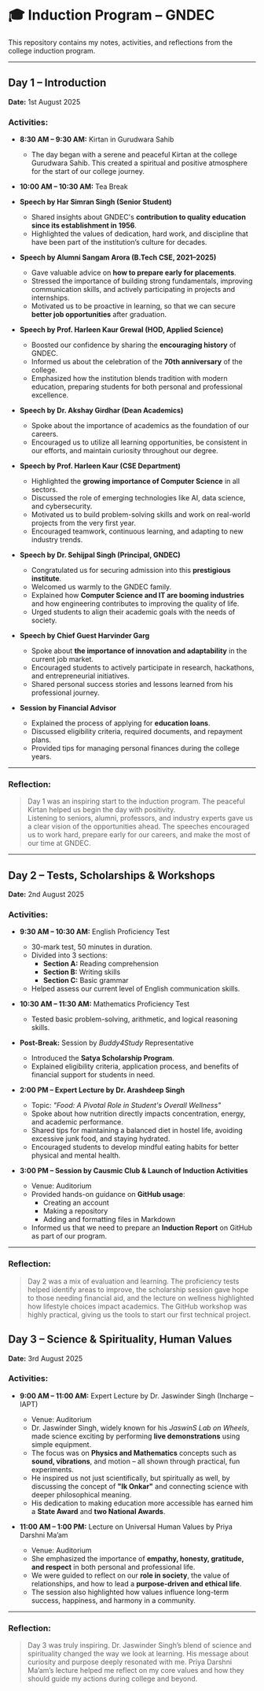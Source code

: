 # 🎓 Induction Program – GNDEC

This repository contains my notes, activities, and reflections from the college induction program.

---

##  Day 1 – Introduction
**Date:** 1st August 2025  

### Activities:
- **8:30 AM – 9:30 AM:** Kirtan in Gurudwara Sahib  
  - The day began with a serene and peaceful Kirtan at the college Gurudwara Sahib. This created a spiritual and positive atmosphere for the start of our college journey.  

- **10:00 AM – 10:30 AM:** Tea Break  

- **Speech by Har Simran Singh (Senior Student)**  
  - Shared insights about GNDEC's **contribution to quality education since its establishment in 1956**.  
  - Highlighted the values of dedication, hard work, and discipline that have been part of the institution’s culture for decades.  

- **Speech by Alumni Sangam Arora (B.Tech CSE, 2021–2025)**  
  - Gave valuable advice on **how to prepare early for placements**.  
  - Stressed the importance of building strong fundamentals, improving communication skills, and actively participating in projects and internships.  
  - Motivated us to be proactive in learning, so that we can secure **better job opportunities** after graduation.  

- **Speech by Prof. Harleen Kaur Grewal (HOD, Applied Science)**  
  - Boosted our confidence by sharing the **encouraging history** of GNDEC.  
  - Informed us about the celebration of the **70th anniversary** of the college.  
  - Emphasized how the institution blends tradition with modern education, preparing students for both personal and professional excellence.  

- **Speech by Dr. Akshay Girdhar (Dean Academics)**  
  - Spoke about the importance of academics as the foundation of our careers.  
  - Encouraged us to utilize all learning opportunities, be consistent in our efforts, and maintain curiosity throughout our degree.  

- **Speech by Prof. Harleen Kaur (CSE Department)**  
  - Highlighted the **growing importance of Computer Science** in all sectors.  
  - Discussed the role of emerging technologies like AI, data science, and cybersecurity.  
  - Motivated us to build problem-solving skills and work on real-world projects from the very first year.  
  - Encouraged teamwork, continuous learning, and adapting to new industry trends.  

- **Speech by Dr. Sehijpal Singh (Principal, GNDEC)**  
  - Congratulated us for securing admission into this **prestigious institute**.  
  - Welcomed us warmly to the GNDEC family.  
  - Explained how **Computer Science and IT are booming industries** and how engineering contributes to improving the quality of life.  
  - Urged students to align their academic goals with the needs of society.  

- **Speech by Chief Guest Harvinder Garg**  
  - Spoke about **the importance of innovation and adaptability** in the current job market.  
  - Encouraged students to actively participate in research, hackathons, and entrepreneurial initiatives.  
  - Shared personal success stories and lessons learned from his professional journey.  

- **Session by Financial Advisor**  
  - Explained the process of applying for **education loans**.  
  - Discussed eligibility criteria, required documents, and repayment plans.  
  - Provided tips for managing personal finances during the college years.  

---

### Reflection:
> Day 1 was an inspiring start to the induction program. The peaceful Kirtan helped us begin the day with positivity.  
> Listening to seniors, alumni, professors, and industry experts gave us a clear vision of the opportunities ahead. The speeches encouraged us to work hard, prepare early for our careers, and make the most of our time at GNDEC.

---
##  Day 2 – Tests, Scholarships & Workshops
**Date:** 2nd August 2025  

### Activities:
- **9:30 AM – 10:30 AM:** English Proficiency Test  
  - 30-mark test, 50 minutes in duration.  
  - Divided into 3 sections:
    - **Section A:** Reading comprehension  
    - **Section B:** Writing skills  
    - **Section C:** Basic grammar  
  - Helped assess our current level of English communication skills.  

- **10:30 AM – 11:30 AM:** Mathematics Proficiency Test  
  - Tested basic problem-solving, arithmetic, and logical reasoning skills.  

- **Post-Break:** Session by *Buddy4Study* Representative  
  - Introduced the **Satya Scholarship Program**.  
  - Explained eligibility criteria, application process, and benefits of financial support for students in need.  

- **2:00 PM – Expert Lecture by Dr. Arashdeep Singh**  
  - Topic: *"Food: A Pivotal Role in Student's Overall Wellness"*  
  - Spoke about how nutrition directly impacts concentration, energy, and academic performance.  
  - Shared tips for maintaining a balanced diet in hostel life, avoiding excessive junk food, and staying hydrated.  
  - Encouraged students to develop mindful eating habits for better physical and mental health.  

- **3:00 PM – Session by Causmic Club & Launch of Induction Activities**  
  - Venue: Auditorium  
  - Provided hands-on guidance on **GitHub usage**:
    - Creating an account  
    - Making a repository  
    - Adding and formatting files in Markdown  
  - Informed us that we need to prepare an **Induction Report** on GitHub as part of our program.  

---

### Reflection:
> Day 2 was a mix of evaluation and learning. The proficiency tests helped identify areas to improve, the scholarship session gave hope to those needing financial aid, and the lecture on wellness highlighted how lifestyle choices impact academics. The GitHub workshop was highly practical, giving us the tools to start our first technical project.

## Day 3 – Science & Spirituality, Human Values
**Date:** 3rd August 2025  

### Activities:

- **9:00 AM – 11:00 AM:** Expert Lecture by Dr. Jaswinder Singh (Incharge – IAPT)  
  - Venue: Auditorium  
  - Dr. Jaswinder Singh, widely known for his *JaswinS Lab on Wheels*, made science exciting by performing **live demonstrations** using simple equipment.  
  - The focus was on **Physics and Mathematics** concepts such as **sound, vibrations**, and motion – all shown through practical, fun experiments.  
  - He inspired us not just scientifically, but spiritually as well, by discussing the concept of **"Ik Onkar"** and connecting science with deeper philosophical meaning.  
  - His dedication to making education more accessible has earned him a **State Award** and **two National Awards**.  

- **11:00 AM – 1:00 PM:** Lecture on Universal Human Values by Priya Darshni Ma’am  
  - Venue: Auditorium  
  - She emphasized the importance of **empathy, honesty, gratitude, and respect** in both personal and professional life.  
  - We were guided to reflect on our **role in society**, the value of relationships, and how to lead a **purpose-driven and ethical life**.  
  - The session also highlighted how values influence long-term success, happiness, and harmony in a community.

---

### Reflection:
> Day 3 was truly inspiring. Dr. Jaswinder Singh’s blend of science and spirituality changed the way we look at learning. His message about curiosity and purpose deeply resonated with me. Priya Darshni Ma’am’s lecture helped me reflect on my core values and how they should guide my actions during college and beyond.

